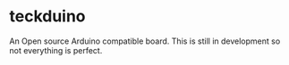 # teckduino
An Open source Arduino compatible board.  This is still in development so not everything is perfect.
